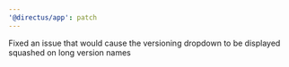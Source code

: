 ```yaml
---
'@directus/app': patch
---
```


Fixed an issue that would cause the versioning dropdown to be displayed squashed on long version names
